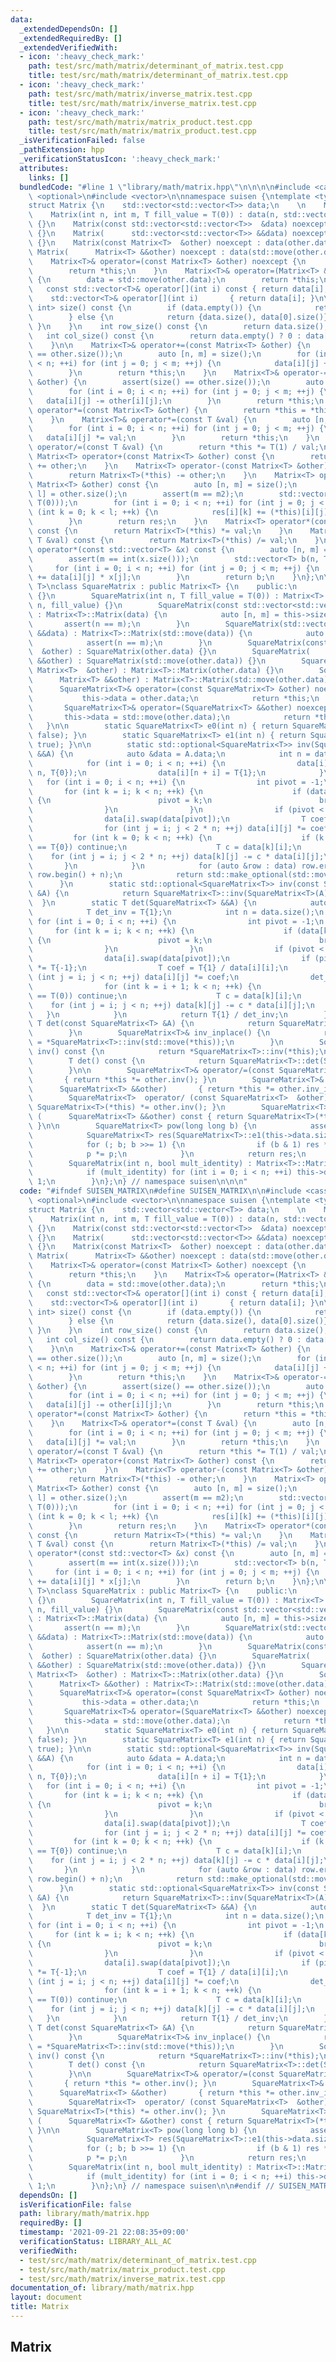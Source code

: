 ```yaml
---
data:
  _extendedDependsOn: []
  _extendedRequiredBy: []
  _extendedVerifiedWith:
  - icon: ':heavy_check_mark:'
    path: test/src/math/matrix/determinant_of_matrix.test.cpp
    title: test/src/math/matrix/determinant_of_matrix.test.cpp
  - icon: ':heavy_check_mark:'
    path: test/src/math/matrix/inverse_matrix.test.cpp
    title: test/src/math/matrix/inverse_matrix.test.cpp
  - icon: ':heavy_check_mark:'
    path: test/src/math/matrix/matrix_product.test.cpp
    title: test/src/math/matrix/matrix_product.test.cpp
  _isVerificationFailed: false
  _pathExtension: hpp
  _verificationStatusIcon: ':heavy_check_mark:'
  attributes:
    links: []
  bundledCode: "#line 1 \"library/math/matrix.hpp\"\n\n\n\n#include <cassert>\n#include\
    \ <optional>\n#include <vector>\n\nnamespace suisen {\ntemplate <typename T>\n\
    struct Matrix {\n    std::vector<std::vector<T>> data;\n    \n    Matrix() {}\n\
    \    Matrix(int n, int m, T fill_value = T(0)) : data(n, std::vector<T>(m, fill_value))\
    \ {}\n    Matrix(const std::vector<std::vector<T>>  &data) noexcept : data(data)\
    \ {}\n    Matrix(      std::vector<std::vector<T>> &&data) noexcept : data(std::move(data))\
    \ {}\n    Matrix(const Matrix<T>  &other) noexcept : data(other.data) {}\n   \
    \ Matrix(      Matrix<T> &&other) noexcept : data(std::move(other.data)) {}\n\n\
    \    Matrix<T>& operator=(const Matrix<T> &other) noexcept {\n        data = other.data;\n\
    \        return *this;\n    }\n    Matrix<T>& operator=(Matrix<T> &&other) noexcept\
    \ {\n        data = std::move(other.data);\n        return *this;\n    }\n\n \
    \   const std::vector<T>& operator[](int i) const { return data[i]; }\n      \
    \    std::vector<T>& operator[](int i)       { return data[i]; }\n\n    std::pair<int,\
    \ int> size() const {\n        if (data.empty()) {\n            return {0, 0};\n\
    \        } else {\n            return {data.size(), data[0].size()};\n       \
    \ }\n    }\n    int row_size() const {\n        return data.size();\n    }\n \
    \   int col_size() const {\n        return data.empty() ? 0 : data[0].size();\n\
    \    }\n\n    Matrix<T>& operator+=(const Matrix<T> &other) {\n        assert(size()\
    \ == other.size());\n        auto [n, m] = size();\n        for (int i = 0; i\
    \ < n; ++i) for (int j = 0; j < m; ++j) {\n            data[i][j] += other[i][j];\n\
    \        }\n        return *this;\n    }\n    Matrix<T>& operator-=(const Matrix<T>\
    \ &other) {\n        assert(size() == other.size());\n        auto [n, m] = size();\n\
    \        for (int i = 0; i < n; ++i) for (int j = 0; j < m; ++j) {\n         \
    \   data[i][j] -= other[i][j];\n        }\n        return *this;\n    }\n    Matrix<T>&\
    \ operator*=(const Matrix<T> &other) {\n        return *this = *this * other;\n\
    \    }\n    Matrix<T>& operator*=(const T &val) {\n        auto [n, m] = size();\n\
    \        for (int i = 0; i < n; ++i) for (int j = 0; j < m; ++j) {\n         \
    \   data[i][j] *= val;\n        }\n        return *this;\n    }\n    Matrix<T>&\
    \ operator/=(const T &val) {\n        return *this *= T(1) / val;\n    }\n   \
    \ Matrix<T> operator+(const Matrix<T> &other) const {\n        return Matrix<T>(*this)\
    \ += other;\n    }\n    Matrix<T> operator-(const Matrix<T> &other) const {\n\
    \        return Matrix<T>(*this) -= other;\n    }\n    Matrix<T> operator*(const\
    \ Matrix<T> &other) const {\n        auto [n, m] = size();\n        auto [m2,\
    \ l] = other.size();\n        assert(m == m2);\n        std::vector res(n, std::vector(l,\
    \ T(0)));\n        for (int i = 0; i < n; ++i) for (int j = 0; j < m; ++j) for\
    \ (int k = 0; k < l; ++k) {\n            res[i][k] += (*this)[i][j] * other[j][k];\n\
    \        }\n        return res;\n    }\n    Matrix<T> operator*(const T &val)\
    \ const {\n        return Matrix<T>(*this) *= val;\n    }\n    Matrix<T> operator/(const\
    \ T &val) const {\n        return Matrix<T>(*this) /= val;\n    }\n\n    std::vector<T>\
    \ operator*(const std::vector<T> &x) const {\n        auto [n, m] = size();\n\
    \        assert(m == int(x.size()));\n        std::vector<T> b(n, T(0));\n   \
    \     for (int i = 0; i < n; ++i) for (int j = 0; j < m; ++j) {\n            b[i]\
    \ += data[i][j] * x[j];\n        }\n        return b;\n    }\n};\n\ntemplate <typename\
    \ T>\nclass SquareMatrix : public Matrix<T> {\n    public:\n        SquareMatrix()\
    \ {}\n        SquareMatrix(int n, T fill_value = T(0)) : Matrix<T>::Matrix(n,\
    \ n, fill_value) {}\n        SquareMatrix(const std::vector<std::vector<T>> &data)\
    \ : Matrix<T>::Matrix(data) {\n            auto [n, m] = this->size();\n     \
    \       assert(n == m);\n        }\n        SquareMatrix(std::vector<std::vector<T>>\
    \ &&data) : Matrix<T>::Matrix(std::move(data)) {\n            auto [n, m] = this->size();\n\
    \            assert(n == m);\n        }\n        SquareMatrix(const SquareMatrix<T>\
    \  &other) : SquareMatrix(other.data) {}\n        SquareMatrix(      SquareMatrix<T>\
    \ &&other) : SquareMatrix(std::move(other.data)) {}\n        SquareMatrix(const\
    \ Matrix<T>  &other) : Matrix<T>::Matrix(other.data) {}\n        SquareMatrix(\
    \      Matrix<T> &&other) : Matrix<T>::Matrix(std::move(other.data)) {}\n\n  \
    \      SquareMatrix<T>& operator=(const SquareMatrix<T> &other) noexcept {\n \
    \           this->data = other.data;\n            return *this;\n        }\n \
    \       SquareMatrix<T>& operator=(SquareMatrix<T> &&other) noexcept {\n     \
    \       this->data = std::move(other.data);\n            return *this;\n     \
    \   }\n\n        static SquareMatrix<T> e0(int n) { return SquareMatrix<T>(n,\
    \ false); }\n        static SquareMatrix<T> e1(int n) { return SquareMatrix<T>(n,\
    \ true); }\n\n        static std::optional<SquareMatrix<T>> inv(SquareMatrix<T>\
    \ &&A) {\n            auto &data = A.data;\n            int n = data.size();\n\
    \            for (int i = 0; i < n; ++i) {\n                data[i].resize(2 *\
    \ n, T{0});\n                data[i][n + i] = T{1};\n            }\n         \
    \   for (int i = 0; i < n; ++i) {\n                int pivot = -1;\n         \
    \       for (int k = i; k < n; ++k) {\n                    if (data[k][i] != T{0})\
    \ {\n                        pivot = k;\n                        break;\n    \
    \                }\n                }\n                if (pivot < 0) return std::nullopt;\n\
    \                data[i].swap(data[pivot]);\n                T coef = T{1} / data[i][i];\n\
    \                for (int j = i; j < 2 * n; ++j) data[i][j] *= coef;\n       \
    \         for (int k = 0; k < n; ++k) {\n                    if (k == i or data[k][i]\
    \ == T{0}) continue;\n                    T c = data[k][i];\n                \
    \    for (int j = i; j < 2 * n; ++j) data[k][j] -= c * data[i][j];\n         \
    \       }\n            }\n            for (auto &row : data) row.erase(row.begin(),\
    \ row.begin() + n);\n            return std::make_optional(std::move(A));\n  \
    \      }\n        static std::optional<SquareMatrix<T>> inv(const SquareMatrix<T>\
    \ &A) {\n            return SquareMatrix<T>::inv(SquareMatrix<T>(A));\n      \
    \  }\n        static T det(SquareMatrix<T> &&A) {\n            auto &data = A.data;\n\
    \            T det_inv = T{1};\n            int n = data.size();\n           \
    \ for (int i = 0; i < n; ++i) {\n                int pivot = -1;\n           \
    \     for (int k = i; k < n; ++k) {\n                    if (data[k][i] != T{0})\
    \ {\n                        pivot = k;\n                        break;\n    \
    \                }\n                }\n                if (pivot < 0) return T{0};\n\
    \                data[i].swap(data[pivot]);\n                if (pivot != i) det_inv\
    \ *= T{-1};\n                T coef = T{1} / data[i][i];\n                for\
    \ (int j = i; j < n; ++j) data[i][j] *= coef;\n                det_inv *= coef;\n\
    \                for (int k = i + 1; k < n; ++k) {\n                    if (data[k][i]\
    \ == T(0)) continue;\n                    T c = data[k][i];\n                \
    \    for (int j = i; j < n; ++j) data[k][j] -= c * data[i][j];\n             \
    \   }\n            }\n            return T{1} / det_inv;\n        }\n        static\
    \ T det(const SquareMatrix<T> &A) {\n            return SquareMatrix<T>::det(SquareMatrix<T>(A));\n\
    \        }\n        SquareMatrix<T>& inv_inplace() {\n            return *this\
    \ = *SquareMatrix<T>::inv(std::move(*this));\n        }\n        SquareMatrix<T>\
    \ inv() const {\n            return *SquareMatrix<T>::inv(*this);\n        }\n\
    \        T det() const {\n            return SquareMatrix<T>::det(SquareMatrix<T>(*this));\n\
    \        }\n\n        SquareMatrix<T>& operator/=(const SquareMatrix<T>  &other)\
    \       { return *this *= other.inv(); }\n        SquareMatrix<T>& operator/=(\
    \      SquareMatrix<T> &&other)       { return *this *= other.inv_inplace(); }\n\
    \        SquareMatrix<T>  operator/ (const SquareMatrix<T>  &other) const { return\
    \ SquareMatrix<T>(*this) *= other.inv(); }\n        SquareMatrix<T>  operator/\
    \ (      SquareMatrix<T> &&other) const { return SquareMatrix<T>(*this) *= other.inv_inplace();\
    \ }\n\n        SquareMatrix<T> pow(long long b) {\n            assert(b >= 0);\n\
    \            SquareMatrix<T> res(SquareMatrix<T>::e1(this->data.size())), p(*this);\n\
    \            for (; b; b >>= 1) {\n                if (b & 1) res *= p;\n    \
    \            p *= p;\n            }\n            return res;\n        }\n    private:\n\
    \        SquareMatrix(int n, bool mult_identity) : Matrix<T>::Matrix(n, n) {\n\
    \            if (mult_identity) for (int i = 0; i < n; ++i) this->data[i][i] =\
    \ 1;\n        }\n};\n} // namespace suisen\n\n\n"
  code: "#ifndef SUISEN_MATRIX\n#define SUISEN_MATRIX\n\n#include <cassert>\n#include\
    \ <optional>\n#include <vector>\n\nnamespace suisen {\ntemplate <typename T>\n\
    struct Matrix {\n    std::vector<std::vector<T>> data;\n    \n    Matrix() {}\n\
    \    Matrix(int n, int m, T fill_value = T(0)) : data(n, std::vector<T>(m, fill_value))\
    \ {}\n    Matrix(const std::vector<std::vector<T>>  &data) noexcept : data(data)\
    \ {}\n    Matrix(      std::vector<std::vector<T>> &&data) noexcept : data(std::move(data))\
    \ {}\n    Matrix(const Matrix<T>  &other) noexcept : data(other.data) {}\n   \
    \ Matrix(      Matrix<T> &&other) noexcept : data(std::move(other.data)) {}\n\n\
    \    Matrix<T>& operator=(const Matrix<T> &other) noexcept {\n        data = other.data;\n\
    \        return *this;\n    }\n    Matrix<T>& operator=(Matrix<T> &&other) noexcept\
    \ {\n        data = std::move(other.data);\n        return *this;\n    }\n\n \
    \   const std::vector<T>& operator[](int i) const { return data[i]; }\n      \
    \    std::vector<T>& operator[](int i)       { return data[i]; }\n\n    std::pair<int,\
    \ int> size() const {\n        if (data.empty()) {\n            return {0, 0};\n\
    \        } else {\n            return {data.size(), data[0].size()};\n       \
    \ }\n    }\n    int row_size() const {\n        return data.size();\n    }\n \
    \   int col_size() const {\n        return data.empty() ? 0 : data[0].size();\n\
    \    }\n\n    Matrix<T>& operator+=(const Matrix<T> &other) {\n        assert(size()\
    \ == other.size());\n        auto [n, m] = size();\n        for (int i = 0; i\
    \ < n; ++i) for (int j = 0; j < m; ++j) {\n            data[i][j] += other[i][j];\n\
    \        }\n        return *this;\n    }\n    Matrix<T>& operator-=(const Matrix<T>\
    \ &other) {\n        assert(size() == other.size());\n        auto [n, m] = size();\n\
    \        for (int i = 0; i < n; ++i) for (int j = 0; j < m; ++j) {\n         \
    \   data[i][j] -= other[i][j];\n        }\n        return *this;\n    }\n    Matrix<T>&\
    \ operator*=(const Matrix<T> &other) {\n        return *this = *this * other;\n\
    \    }\n    Matrix<T>& operator*=(const T &val) {\n        auto [n, m] = size();\n\
    \        for (int i = 0; i < n; ++i) for (int j = 0; j < m; ++j) {\n         \
    \   data[i][j] *= val;\n        }\n        return *this;\n    }\n    Matrix<T>&\
    \ operator/=(const T &val) {\n        return *this *= T(1) / val;\n    }\n   \
    \ Matrix<T> operator+(const Matrix<T> &other) const {\n        return Matrix<T>(*this)\
    \ += other;\n    }\n    Matrix<T> operator-(const Matrix<T> &other) const {\n\
    \        return Matrix<T>(*this) -= other;\n    }\n    Matrix<T> operator*(const\
    \ Matrix<T> &other) const {\n        auto [n, m] = size();\n        auto [m2,\
    \ l] = other.size();\n        assert(m == m2);\n        std::vector res(n, std::vector(l,\
    \ T(0)));\n        for (int i = 0; i < n; ++i) for (int j = 0; j < m; ++j) for\
    \ (int k = 0; k < l; ++k) {\n            res[i][k] += (*this)[i][j] * other[j][k];\n\
    \        }\n        return res;\n    }\n    Matrix<T> operator*(const T &val)\
    \ const {\n        return Matrix<T>(*this) *= val;\n    }\n    Matrix<T> operator/(const\
    \ T &val) const {\n        return Matrix<T>(*this) /= val;\n    }\n\n    std::vector<T>\
    \ operator*(const std::vector<T> &x) const {\n        auto [n, m] = size();\n\
    \        assert(m == int(x.size()));\n        std::vector<T> b(n, T(0));\n   \
    \     for (int i = 0; i < n; ++i) for (int j = 0; j < m; ++j) {\n            b[i]\
    \ += data[i][j] * x[j];\n        }\n        return b;\n    }\n};\n\ntemplate <typename\
    \ T>\nclass SquareMatrix : public Matrix<T> {\n    public:\n        SquareMatrix()\
    \ {}\n        SquareMatrix(int n, T fill_value = T(0)) : Matrix<T>::Matrix(n,\
    \ n, fill_value) {}\n        SquareMatrix(const std::vector<std::vector<T>> &data)\
    \ : Matrix<T>::Matrix(data) {\n            auto [n, m] = this->size();\n     \
    \       assert(n == m);\n        }\n        SquareMatrix(std::vector<std::vector<T>>\
    \ &&data) : Matrix<T>::Matrix(std::move(data)) {\n            auto [n, m] = this->size();\n\
    \            assert(n == m);\n        }\n        SquareMatrix(const SquareMatrix<T>\
    \  &other) : SquareMatrix(other.data) {}\n        SquareMatrix(      SquareMatrix<T>\
    \ &&other) : SquareMatrix(std::move(other.data)) {}\n        SquareMatrix(const\
    \ Matrix<T>  &other) : Matrix<T>::Matrix(other.data) {}\n        SquareMatrix(\
    \      Matrix<T> &&other) : Matrix<T>::Matrix(std::move(other.data)) {}\n\n  \
    \      SquareMatrix<T>& operator=(const SquareMatrix<T> &other) noexcept {\n \
    \           this->data = other.data;\n            return *this;\n        }\n \
    \       SquareMatrix<T>& operator=(SquareMatrix<T> &&other) noexcept {\n     \
    \       this->data = std::move(other.data);\n            return *this;\n     \
    \   }\n\n        static SquareMatrix<T> e0(int n) { return SquareMatrix<T>(n,\
    \ false); }\n        static SquareMatrix<T> e1(int n) { return SquareMatrix<T>(n,\
    \ true); }\n\n        static std::optional<SquareMatrix<T>> inv(SquareMatrix<T>\
    \ &&A) {\n            auto &data = A.data;\n            int n = data.size();\n\
    \            for (int i = 0; i < n; ++i) {\n                data[i].resize(2 *\
    \ n, T{0});\n                data[i][n + i] = T{1};\n            }\n         \
    \   for (int i = 0; i < n; ++i) {\n                int pivot = -1;\n         \
    \       for (int k = i; k < n; ++k) {\n                    if (data[k][i] != T{0})\
    \ {\n                        pivot = k;\n                        break;\n    \
    \                }\n                }\n                if (pivot < 0) return std::nullopt;\n\
    \                data[i].swap(data[pivot]);\n                T coef = T{1} / data[i][i];\n\
    \                for (int j = i; j < 2 * n; ++j) data[i][j] *= coef;\n       \
    \         for (int k = 0; k < n; ++k) {\n                    if (k == i or data[k][i]\
    \ == T{0}) continue;\n                    T c = data[k][i];\n                \
    \    for (int j = i; j < 2 * n; ++j) data[k][j] -= c * data[i][j];\n         \
    \       }\n            }\n            for (auto &row : data) row.erase(row.begin(),\
    \ row.begin() + n);\n            return std::make_optional(std::move(A));\n  \
    \      }\n        static std::optional<SquareMatrix<T>> inv(const SquareMatrix<T>\
    \ &A) {\n            return SquareMatrix<T>::inv(SquareMatrix<T>(A));\n      \
    \  }\n        static T det(SquareMatrix<T> &&A) {\n            auto &data = A.data;\n\
    \            T det_inv = T{1};\n            int n = data.size();\n           \
    \ for (int i = 0; i < n; ++i) {\n                int pivot = -1;\n           \
    \     for (int k = i; k < n; ++k) {\n                    if (data[k][i] != T{0})\
    \ {\n                        pivot = k;\n                        break;\n    \
    \                }\n                }\n                if (pivot < 0) return T{0};\n\
    \                data[i].swap(data[pivot]);\n                if (pivot != i) det_inv\
    \ *= T{-1};\n                T coef = T{1} / data[i][i];\n                for\
    \ (int j = i; j < n; ++j) data[i][j] *= coef;\n                det_inv *= coef;\n\
    \                for (int k = i + 1; k < n; ++k) {\n                    if (data[k][i]\
    \ == T(0)) continue;\n                    T c = data[k][i];\n                \
    \    for (int j = i; j < n; ++j) data[k][j] -= c * data[i][j];\n             \
    \   }\n            }\n            return T{1} / det_inv;\n        }\n        static\
    \ T det(const SquareMatrix<T> &A) {\n            return SquareMatrix<T>::det(SquareMatrix<T>(A));\n\
    \        }\n        SquareMatrix<T>& inv_inplace() {\n            return *this\
    \ = *SquareMatrix<T>::inv(std::move(*this));\n        }\n        SquareMatrix<T>\
    \ inv() const {\n            return *SquareMatrix<T>::inv(*this);\n        }\n\
    \        T det() const {\n            return SquareMatrix<T>::det(SquareMatrix<T>(*this));\n\
    \        }\n\n        SquareMatrix<T>& operator/=(const SquareMatrix<T>  &other)\
    \       { return *this *= other.inv(); }\n        SquareMatrix<T>& operator/=(\
    \      SquareMatrix<T> &&other)       { return *this *= other.inv_inplace(); }\n\
    \        SquareMatrix<T>  operator/ (const SquareMatrix<T>  &other) const { return\
    \ SquareMatrix<T>(*this) *= other.inv(); }\n        SquareMatrix<T>  operator/\
    \ (      SquareMatrix<T> &&other) const { return SquareMatrix<T>(*this) *= other.inv_inplace();\
    \ }\n\n        SquareMatrix<T> pow(long long b) {\n            assert(b >= 0);\n\
    \            SquareMatrix<T> res(SquareMatrix<T>::e1(this->data.size())), p(*this);\n\
    \            for (; b; b >>= 1) {\n                if (b & 1) res *= p;\n    \
    \            p *= p;\n            }\n            return res;\n        }\n    private:\n\
    \        SquareMatrix(int n, bool mult_identity) : Matrix<T>::Matrix(n, n) {\n\
    \            if (mult_identity) for (int i = 0; i < n; ++i) this->data[i][i] =\
    \ 1;\n        }\n};\n} // namespace suisen\n\n#endif // SUISEN_MATRIX\n"
  dependsOn: []
  isVerificationFile: false
  path: library/math/matrix.hpp
  requiredBy: []
  timestamp: '2021-09-21 22:08:35+09:00'
  verificationStatus: LIBRARY_ALL_AC
  verifiedWith:
  - test/src/math/matrix/determinant_of_matrix.test.cpp
  - test/src/math/matrix/matrix_product.test.cpp
  - test/src/math/matrix/inverse_matrix.test.cpp
documentation_of: library/math/matrix.hpp
layout: document
title: Matrix
---
```

## Matrix